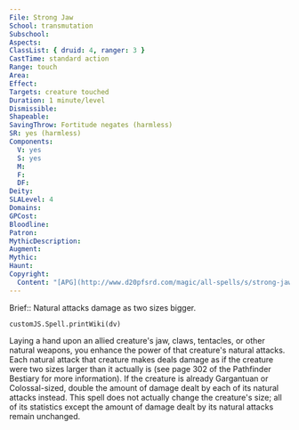 ```yaml
---
File: Strong Jaw
School: transmutation
Subschool: 
Aspects: 
ClassList: { druid: 4, ranger: 3 }
CastTime: standard action
Range: touch
Area: 
Effect: 
Targets: creature touched
Duration: 1 minute/level
Dismissible: 
Shapeable: 
SavingThrow: Fortitude negates (harmless)
SR: yes (harmless)
Components:
  V: yes
  S: yes
  M: 
  F: 
  DF: 
Deity: 
SLALevel: 4
Domains: 
GPCost: 
Bloodline: 
Patron: 
MythicDescription: 
Augment: 
Mythic: 
Haunt: 
Copyright:
  Content: "[APG](http://www.d20pfsrd.com/magic/all-spells/s/strong-jaw)"
---
```

Brief:: Natural attacks damage as two sizes bigger.

```dataviewjs
customJS.Spell.printWiki(dv)
```

Laying a hand upon an allied creature's jaw, claws, tentacles, or other natural weapons, you enhance the power of that creature's natural attacks. Each natural attack that creature makes deals damage as if the creature were two sizes larger than it actually is (see page 302 of the Pathfinder Bestiary for more information). If the creature is already Gargantuan or Colossal-sized, double the amount of damage dealt by each of its natural attacks instead. This spell does not actually change the creature's size; all of its statistics except the amount of damage dealt by its natural attacks remain unchanged.
